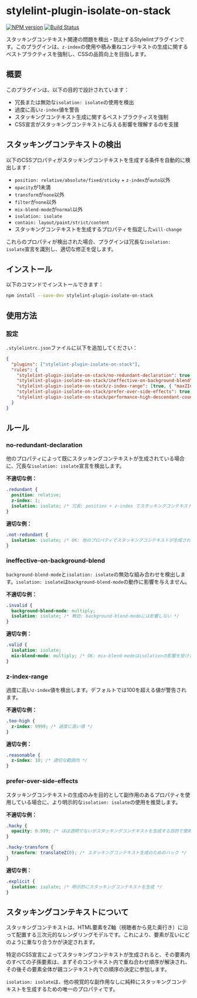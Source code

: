 # stylelint-plugin-isolate-on-stack

[![NPM version](https://img.shields.io/npm/v/stylelint-plugin-isolate-on-stack.svg)](https://www.npmjs.org/package/stylelint-plugin-isolate-on-stack)
[![Build Status](https://github.com/hiro0218/stylelint-plugin-isolate-on-stack/workflows/CI/badge.svg)](https://github.com/hiro0218/stylelint-plugin-isolate-on-stack/actions)

スタッキングコンテキスト関連の問題を検出・防止するStylelintプラグインです。このプラグインは、`z-index`の使用や積み重ねコンテキストの生成に関するベストプラクティスを強制し、CSSの品質向上を目指します。

## 概要

このプラグインは、以下の目的で設計されています：

- 冗長または無効な`isolation: isolate`の使用を検出
- 過度に高い`z-index`値を警告
- スタッキングコンテキスト生成に関するベストプラクティスを強制
- CSS宣言がスタッキングコンテキストに与える影響を理解するのを支援

## スタッキングコンテキストの検出

以下のCSSプロパティがスタッキングコンテキストを生成する条件を自動的に検出します：

- `position: relative/absolute/fixed/sticky` + `z-index`が`auto`以外
- `opacity`が1未満
- `transform`が`none`以外
- `filter`が`none`以外
- `mix-blend-mode`が`normal`以外
- `isolation: isolate`
- `contain: layout/paint/strict/content`
- スタッキングコンテキストを生成するプロパティを指定した`will-change`

これらのプロパティが検出された場合、プラグインは冗長な`isolation: isolate`宣言を識別し、適切な修正を促します。

## インストール

以下のコマンドでインストールできます：

```bash
npm install --save-dev stylelint-plugin-isolate-on-stack
```

## 使用方法

### 設定

`.stylelintrc.json`ファイルに以下を追加してください：

```json
{
  "plugins": ["stylelint-plugin-isolate-on-stack"],
  "rules": {
    "stylelint-plugin-isolate-on-stack/no-redundant-declaration": true,
    "stylelint-plugin-isolate-on-stack/ineffective-on-background-blend": true,
    "stylelint-plugin-isolate-on-stack/z-index-range": [true, { "maxZIndex": 100 }],
    "stylelint-plugin-isolate-on-stack/prefer-over-side-effects": true,
    "stylelint-plugin-isolate-on-stack/performance-high-descendant-count": [true, { "maxDescendantCount": 100 }]
  }
}
```

## ルール

### no-redundant-declaration

他のプロパティによって既にスタッキングコンテキストが生成されている場合に、冗長な`isolation: isolate`宣言を検出します。

**不適切な例：**

```css
.redundant {
  position: relative;
  z-index: 1;
  isolation: isolate; /* 冗長: position + z-index でスタッキングコンテキストが生成されている */
}
```

**適切な例：**

```css
.not-redundant {
  isolation: isolate; /* OK: 他のプロパティでスタッキングコンテキストが生成されていない */
}
```

### ineffective-on-background-blend

`background-blend-mode`と`isolation: isolate`の無効な組み合わせを検出します。`isolation: isolate`は`background-blend-mode`の動作に影響を与えません。

**不適切な例：**

```css
.invalid {
  background-blend-mode: multiply;
  isolation: isolate; /* 無効: background-blend-modeには影響しない */
}
```

**適切な例：**

```css
.valid {
  isolation: isolate;
  mix-blend-mode: multiply; /* OK: mix-blend-modeはisolationの影響を受ける */
}
```

### z-index-range

過度に高い`z-index`値を検出します。デフォルトでは100を超える値が警告されます。

**不適切な例：**

```css
.too-high {
  z-index: 9999; /* 過度に高い値 */
}
```

**適切な例：**

```css
.reasonable {
  z-index: 10; /* 適切な範囲内 */
}
```

### prefer-over-side-effects

スタッキングコンテキストの生成のみを目的として副作用のあるプロパティを使用している場合に、より明示的な`isolation: isolate`の使用を推奨します。

**不適切な例：**

```css
.hacky {
  opacity: 0.999; /* ほぼ透明でないがスタッキングコンテキストを生成する目的で使用 */
}

.hacky-transform {
  transform: translateZ(0); /* スタッキングコンテキスト生成のためのハック */
}
```

**適切な例：**

```css
.explicit {
  isolation: isolate; /* 明示的にスタッキングコンテキストを生成 */
}
```

## スタッキングコンテキストについて

スタッキングコンテキストは、HTML要素をZ軸（視聴者から見た奥行き）に沿って配置する三次元的なレンダリングモデルです。これにより、要素が互いにどのように重なり合うかが決定されます。

特定のCSS宣言によってスタッキングコンテキストが生成されると、その要素内のすべての子孫要素は、まずそのコンテキスト内で重ね合わせ順序が解決され、その後その要素全体が親コンテキスト内での順序の決定に参加します。

`isolation: isolate`は、他の視覚的な副作用なしに純粋にスタッキングコンテキストを生成するための唯一のプロパティです。
